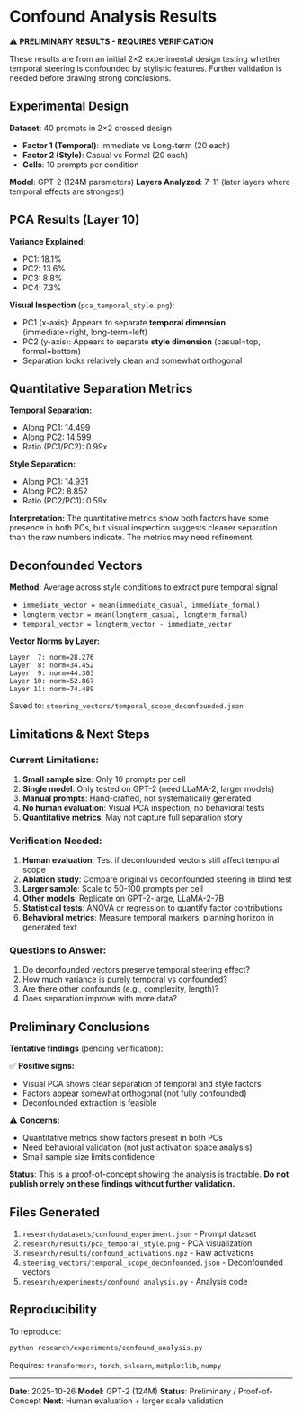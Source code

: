 # Confound Analysis Results

**⚠️ PRELIMINARY RESULTS - REQUIRES VERIFICATION**

These results are from an initial 2×2 experimental design testing whether temporal steering is confounded by stylistic features. Further validation is needed before drawing strong conclusions.

## Experimental Design

**Dataset**: 40 prompts in 2×2 crossed design
- **Factor 1 (Temporal)**: Immediate vs Long-term (20 each)
- **Factor 2 (Style)**: Casual vs Formal (20 each)
- **Cells**: 10 prompts per condition

**Model**: GPT-2 (124M parameters)
**Layers Analyzed**: 7-11 (later layers where temporal effects are strongest)

## PCA Results (Layer 10)

**Variance Explained:**
- PC1: 18.1%
- PC2: 13.6%
- PC3: 8.8%
- PC4: 7.3%

**Visual Inspection** (`pca_temporal_style.png`):
- PC1 (x-axis): Appears to separate **temporal dimension** (immediate=right, long-term=left)
- PC2 (y-axis): Appears to separate **style dimension** (casual=top, formal=bottom)
- Separation looks relatively clean and somewhat orthogonal

## Quantitative Separation Metrics

**Temporal Separation:**
- Along PC1: 14.499
- Along PC2: 14.599
- Ratio (PC1/PC2): 0.99x

**Style Separation:**
- Along PC1: 14.931
- Along PC2: 8.852
- Ratio (PC2/PC1): 0.59x

**Interpretation:**
The quantitative metrics show both factors have some presence in both PCs, but visual inspection suggests cleaner separation than the raw numbers indicate. The metrics may need refinement.

## Deconfounded Vectors

**Method**: Average across style conditions to extract pure temporal signal
- `immediate_vector = mean(immediate_casual, immediate_formal)`
- `longterm_vector = mean(longterm_casual, longterm_formal)`
- `temporal_vector = longterm_vector - immediate_vector`

**Vector Norms by Layer:**
```
Layer  7: norm=28.276
Layer  8: norm=34.452
Layer  9: norm=44.303
Layer 10: norm=52.867
Layer 11: norm=74.489
```

Saved to: `steering_vectors/temporal_scope_deconfounded.json`

## Limitations & Next Steps

### Current Limitations:
1. **Small sample size**: Only 10 prompts per cell
2. **Single model**: Only tested on GPT-2 (need LLaMA-2, larger models)
3. **Manual prompts**: Hand-crafted, not systematically generated
4. **No human evaluation**: Visual PCA inspection, no behavioral tests
5. **Quantitative metrics**: May not capture full separation story

### Verification Needed:
1. **Human evaluation**: Test if deconfounded vectors still affect temporal scope
2. **Ablation study**: Compare original vs deconfounded steering in blind test
3. **Larger sample**: Scale to 50-100 prompts per cell
4. **Other models**: Replicate on GPT-2-large, LLaMA-2-7B
5. **Statistical tests**: ANOVA or regression to quantify factor contributions
6. **Behavioral metrics**: Measure temporal markers, planning horizon in generated text

### Questions to Answer:
1. Do deconfounded vectors preserve temporal steering effect?
2. How much variance is purely temporal vs confounded?
3. Are there other confounds (e.g., complexity, length)?
4. Does separation improve with more data?

## Preliminary Conclusions

**Tentative findings** (pending verification):

✅ **Positive signs:**
- Visual PCA shows clear separation of temporal and style factors
- Factors appear somewhat orthogonal (not fully confounded)
- Deconfounded extraction is feasible

⚠️ **Concerns:**
- Quantitative metrics show factors present in both PCs
- Need behavioral validation (not just activation space analysis)
- Small sample size limits confidence

**Status**: This is a proof-of-concept showing the analysis is tractable. **Do not publish or rely on these findings without further validation.**

## Files Generated

1. `research/datasets/confound_experiment.json` - Prompt dataset
2. `research/results/pca_temporal_style.png` - PCA visualization
3. `research/results/confound_activations.npz` - Raw activations
4. `steering_vectors/temporal_scope_deconfounded.json` - Deconfounded vectors
5. `research/experiments/confound_analysis.py` - Analysis code

## Reproducibility

To reproduce:
```bash
python research/experiments/confound_analysis.py
```

Requires: `transformers`, `torch`, `sklearn`, `matplotlib`, `numpy`

---

**Date**: 2025-10-26
**Model**: GPT-2 (124M)
**Status**: Preliminary / Proof-of-Concept
**Next**: Human evaluation + larger scale validation
